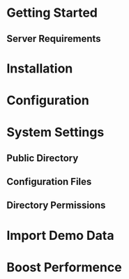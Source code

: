 # Getting Started

## Server Requirements

# Installation

# Configuration

# System Settings

## Public Directory

## Configuration Files

## Directory Permissions

# Import Demo Data

# Boost Performence

